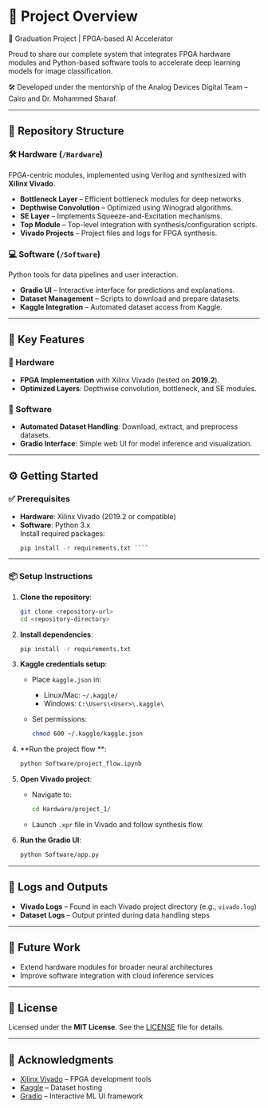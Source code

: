 
# 🔧 Project Overview

🚀 Graduation Project | FPGA-based AI Accelerator

Proud to share our complete system that integrates FPGA hardware modules and Python-based software tools to accelerate deep learning models for image classification.

🛠️ Developed under the mentorship of the Analog Devices Digital Team – Cairo and Dr. Mohammed Sharaf.



---

## 📁 Repository Structure

### 🛠️ Hardware (`/Hardware`)
FPGA-centric modules, implemented using Verilog and synthesized with **Xilinx Vivado**.

- **Bottleneck Layer** – Efficient bottleneck modules for deep networks.
- **Depthwise Convolution** – Optimized using Winograd algorithms.
- **SE Layer** – Implements Squeeze-and-Excitation mechanisms.
- **Top Module** – Top-level integration with synthesis/configuration scripts.
- **Vivado Projects** – Project files and logs for FPGA synthesis.

### 💻 Software (`/Software`)
Python tools for data pipelines and user interaction.

- **Gradio UI** – Interactive interface for predictions and explanations.
- **Dataset Management** – Scripts to download and prepare datasets.
- **Kaggle Integration** – Automated dataset access from Kaggle.

---

## 🚀 Key Features

### 🔩 Hardware
- **FPGA Implementation** with Xilinx Vivado (tested on **2019.2**).
- **Optimized Layers**: Depthwise convolution, bottleneck, and SE modules.

### 🧰 Software
- **Automated Dataset Handling**: Download, extract, and preprocess datasets.
- **Gradio Interface**: Simple web UI for model inference and visualization.

---

## ⚙️ Getting Started

### ✅ Prerequisites

- **Hardware**: Xilinx Vivado (2019.2 or compatible)
- **Software**: Python 3.x  
  Install required packages:
  ```bash
  pip install -r requirements.txt ````

---

### 📦 Setup Instructions

1. **Clone the repository**:

   ```bash
   git clone <repository-url>
   cd <repository-directory>
   ```

2. **Install dependencies**:

   ```bash
   pip install -r requirements.txt
   ```

3. **Kaggle credentials setup**:

   * Place `kaggle.json` in:

     * Linux/Mac: `~/.kaggle/`
     * Windows: `C:\Users\<User>\.kaggle\`
   * Set permissions:

     ```bash
     chmod 600 ~/.kaggle/kaggle.json
     ```

4. **Run the project flow **:

   ```bash
   python Software/project_flow.ipynb
   ```

5. **Open Vivado project**:

   * Navigate to:

     ```bash
     cd Hardware/project_1/
     ```
   * Launch `.xpr` file in Vivado and follow synthesis flow.

6. **Run the Gradio UI**:

   ```bash
   python Software/app.py
   ```

---

## 📄 Logs and Outputs

* **Vivado Logs** – Found in each Vivado project directory (e.g., `vivado.log`)
* **Dataset Logs** – Output printed during data handling steps

---

## 📌 Future Work

* Extend hardware modules for broader neural architectures
* Improve software integration with cloud inference services

---

## 📜 License

Licensed under the **MIT License**. See the [LICENSE](LICENSE) file for details.

---

## 🙏 Acknowledgments

* [Xilinx Vivado](https://www.xilinx.com) – FPGA development tools
* [Kaggle](https://www.kaggle.com) – Dataset hosting
* [Gradio](https://www.gradio.app) – Interactive ML UI framework
